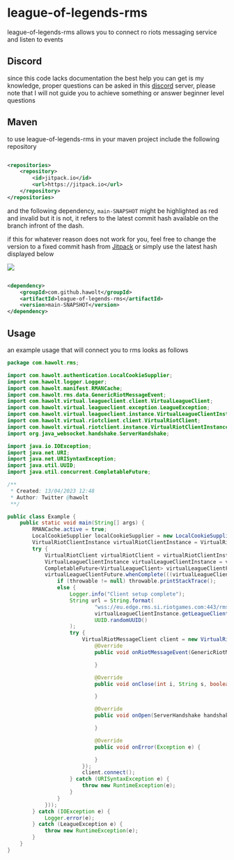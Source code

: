 # league-of-legends-rms

league-of-legends-rms allows you to connect ro riots messaging service and listen to events

## Discord

since this code lacks documentation the best help you can get is my knowledge, proper questions can be asked in this [discord](https://discord.gg/3wknX5gxaW) server, please note that I will not guide you to achieve something or answer beginner level questions

## Maven

to use league-of-legends-rms in your maven project include the following repository

```xml

<repositories>
    <repository>
        <id>jitpack.io</id>
        <url>https://jitpack.io</url>
    </repository>
</repositories>
```

and the following dependency, `main-SNAPSHOT` might be highlighted as red and invalid but it is not, it refers to the latest commit hash available on the branch infront of the dash.

if this for whatever reason does not work for you, feel free to change the version to a fixed commit hash from [Jitpack](https://jitpack.io/#hawolt/league-of-legends-rms) or simply use the latest hash displayed below

[![](https://jitpack.io/v/hawolt/league-of-legends-rms.svg)](https://jitpack.io/#hawolt/league-of-legends-rms)

```xml

<dependency>
    <groupId>com.github.hawolt</groupId>
    <artifactId>league-of-legends-rms</artifactId>
    <version>main-SNAPSHOT</version>
</dependency>
```

## Usage

an example usage that will connect you to rms looks as follows

```java
package com.hawolt.rms;

import com.hawolt.authentication.LocalCookieSupplier;
import com.hawolt.logger.Logger;
import com.hawolt.manifest.RMANCache;
import com.hawolt.rms.data.GenericRiotMessageEvent;
import com.hawolt.virtual.leagueclient.client.VirtualLeagueClient;
import com.hawolt.virtual.leagueclient.exception.LeagueException;
import com.hawolt.virtual.leagueclient.instance.VirtualLeagueClientInstance;
import com.hawolt.virtual.riotclient.client.VirtualRiotClient;
import com.hawolt.virtual.riotclient.instance.VirtualRiotClientInstance;
import org.java_websocket.handshake.ServerHandshake;

import java.io.IOException;
import java.net.URI;
import java.net.URISyntaxException;
import java.util.UUID;
import java.util.concurrent.CompletableFuture;

/**
 * Created: 13/04/2023 12:48
 * Author: Twitter @hawolt
 **/

public class Example {
    public static void main(String[] args) {
        RMANCache.active = true;
        LocalCookieSupplier localCookieSupplier = new LocalCookieSupplier();
        VirtualRiotClientInstance virtualRiotClientInstance = VirtualRiotClientInstance.create(localCookieSupplier);
        try {
            VirtualRiotClient virtualRiotClient = virtualRiotClientInstance.login(args[0], args[1]);
            VirtualLeagueClientInstance virtualLeagueClientInstance = virtualRiotClient.createVirtualLeagueClientInstance();
            CompletableFuture<VirtualLeagueClient> virtualLeagueClientFuture = virtualLeagueClientInstance.login(true, false);
            virtualLeagueClientFuture.whenComplete(((virtualLeagueClient, throwable) -> {
                if (throwable != null) throwable.printStackTrace();
                else {
                    Logger.info("Client setup complete");
                    String url = String.format(
                            "wss://eu.edge.rms.si.riotgames.com:443/rms/v1/session?token=%s&id=%s&token_type=access&product_id=riot_client&platform=windows&device=desk",
                            virtualLeagueClientInstance.getLeagueClientSupplier().get("lol.access_token", true),
                            UUID.randomUUID()
                    );
                    try {
                        VirtualRiotMessageClient client = new VirtualRiotMessageClient(new URI(url), new IRiotMessageServiceConnectionCallback() {
                            @Override
                            public void onRiotMessageEvent(GenericRiotMessageEvent event) {

                            }

                            @Override
                            public void onClose(int i, String s, boolean b) {

                            }

                            @Override
                            public void onOpen(ServerHandshake handshake) {

                            }

                            @Override
                            public void onError(Exception e) {

                            }
                        });
                        client.connect();
                    } catch (URISyntaxException e) {
                        throw new RuntimeException(e);
                    }
                }
            }));
        } catch (IOException e) {
            Logger.error(e);
        } catch (LeagueException e) {
            throw new RuntimeException(e);
        }
    }
}
```
